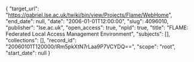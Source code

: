 {
  "target_url": "https://gabriel.lse.ac.uk/twiki/bin/view/Projects/Flame/WebHome", 
  "end_date": null, 
  "date": "2006-01-01T12:00:00", 
  "slug": 4096010, 
  "publisher": "lse.ac.uk", 
  "open_access": true, 
  "npld": true, 
  "title": "FLAME: Federated Local Access Management Environment", 
  "subjects": [], 
  "collections": [], 
  "record_id": "20060101T120000/lRm5pkXtN7rLaa9P7VCYDQ==", 
  "scope": "root", 
  "start_date": null
}

